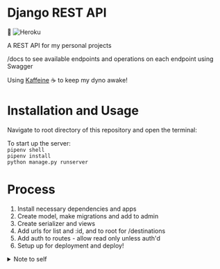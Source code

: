 # Django REST API

 🚀 ![Heroku](https://pyheroku-badge.herokuapp.com/?app=nat-api&style=flat)

A REST API for my personal projects 

/docs to see available endpoints and operations on each endpoint using Swagger 

Using [Kaffeine](http://kaffeine.herokuapp.com/) ☕️ to keep my dyno awake! 

# Installation and Usage
Navigate to root directory of this repository and open the terminal:   

To start up the server:     
`pipenv shell`   
`pipenv install`   
`python manage.py runserver`   

# Process
1. Install necessary dependencies and apps 
2. Create model, make migrations and add to admin
3. Create serializer and views
4. Add urls for list and :id, and to root for /destinations 
5. Add auth to routes - allow read only unless auth'd
6. Setup up for deployment and deploy!


<details>
<summary>Note to self</summary>

To deploy: `git push heroku main`    
Perform migrations: `heroku run python manage.py makemigrations / migrate` (must migrate locally first and then push)

</details>

